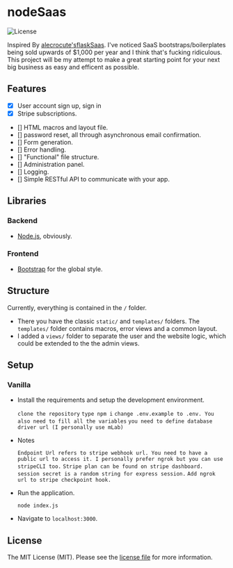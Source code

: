 
# nodeSaas

![License](http://img.shields.io/:license-mit-blue.svg)

Inspired By [alecrocute's](https://github.com/alectrocute)[flaskSaas](https://github.com/alectrocute/flaskSaaS). I've noticed SaaS bootstraps/boilerplates being sold upwards of $1,000 per year and I think that's fucking ridiculous. This project will be my attempt to make a great starting point for your next big business as easy and efficent as possible.

## Features

- [x] User account sign up, sign in
- [x] Stripe subscriptions.
- [] HTML macros and layout file.
- [] password reset, all through asynchronous email confirmation.
- [] Form generation.
- [] Error handling.
- [] "Functional" file structure.
- [] Administration panel.
- [] Logging.
- [] Simple RESTful API to communicate with your app.

## Libraries

### Backend

- [Node.js](https://nodejs.org/en/), obviously.

### Frontend

- [Bootstrap](http://getbootstrap.com/) for the global style.

## Structure

Currently, everything is contained in the `/` folder.

- There you have the classic `static/` and `templates/` folders. The `templates/` folder contains macros, error views and a common layout.
- I added a `views/` folder to separate the user and the website logic, which could be extended to the the admin views.

## Setup

### Vanilla

- Install the requirements and setup the development environment.

	`clone the repository`
    `type npm i`
    `change .env.example to .env. You also need to fill all the variables`
    `you need to define database driver url (I personally use mLab)`

- Notes

	`Endpoint Url refers to stripe webhook url. You need to have a public url to access it. I personally prefer ngrok but you can use stripeCLI too.`
    `Stripe plan can be found on stripe dashboard.`
    `session secret is a random string for express session.`
    `Add ngrok url to stripe checkpoint hook.`

- Run the application.

	`node index.js`

- Navigate to `localhost:3000`.

## License

The MIT License (MIT). Please see the [license file](LICENSE) for more information.
